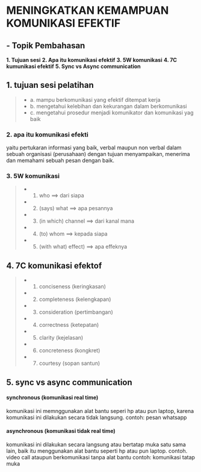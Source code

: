 # MENINGKATKAN KEMAMPUAN KOMUNIKASI EFEKTIF

## - Topik Pembahasan
**1. Tujuan sesi**
**2. Apa itu komunikasi efektif**
**3. 5W komunikasi**
**4. 7C kumunikasi efektif**
**5. Sync vs Async communication**

## 1. tujuan sesi pelatihan
>- a. mampu berkomunikasi yang efektif ditempat kerja
>- b. mengetahui kelebihan dan kekurangan dalam berkomunikasi
>- c. mengetahui prosedur menjadi komunikator dan komunikasi yag baik
 
### 2. apa itu komunikasi efekti
yaitu pertukaran informasi yang baik, verbal maupun non verbal dalam sebuah organisasi (perusahaan) dengan tujuan menyampaikan, menerima dan memahami sebuah pesan dengan baik.

### 3. 5W komunikasi
>- 1. who ==> dari siapa
>- 2. (says) what ==> apa pesannya
>- 3. (in which) channel ==> dari kanal mana
>- 4. (to) whom ==> kepada siapa
>- 5. (with what) effect) ==> apa effeknya

## 4. 7C komunikasi efektof
>- 1. conciseness (keringkasan)
>- 2. completeness (kelengkapan)
>- 3. consideration (pertimbangan)
>- 4. correctness (ketepatan)
>- 5. clarity (kejelasan)
>- 6. concreteness (kongkret)
>- 7. courtesy (sopan santun)

## 5. sync vs async communication
#### synchronous (komunikasi real time)
komunikasi ini memnggunakan alat bantu seperi hp atau pun laptop, karena komunikasi ini dilakukan secara tidak langsung. contoh: pesan whatsapp
#### asynchronous (komunikasi tidak real time)
komunikasi ini dilakukan secara langsung atau bertatap muka satu sama lain, baik itu menggunakan alat bantu seperti hp atau pun laptop. contoh. video call
ataupun berkomunikasi tanpa alat bantu contoh: komunikasi tatap muka



   [dill]: <https://github.com/joemccann/dillinger>
   [git-repo-url]: <https://github.com/joemccann/dillinger.git>
   [john gruber]: <http://daringfireball.net>
   [df1]: <http://daringfireball.net/projects/markdown/>
   [markdown-it]: <https://github.com/markdown-it/markdown-it>
   [Ace Editor]: <http://ace.ajax.org>
   [node.js]: <http://nodejs.org>
   [Twitter Bootstrap]: <http://twitter.github.com/bootstrap/>
   [jQuery]: <http://jquery.com>
   [@tjholowaychuk]: <http://twitter.com/tjholowaychuk>
   [express]: <http://expressjs.com>
   [AngularJS]: <http://angularjs.org>
   [Gulp]: <http://gulpjs.com>

   [PlDb]: <https://github.com/joemccann/dillinger/tree/master/plugins/dropbox/README.md>
   [PlGh]: <https://github.com/joemccann/dillinger/tree/master/plugins/github/README.md>
   [PlGd]: <https://github.com/joemccann/dillinger/tree/master/plugins/googledrive/README.md>
   [PlOd]: <https://github.com/joemccann/dillinger/tree/master/plugins/onedrive/README.md>
   [PlMe]: <https://github.com/joemccann/dillinger/tree/master/plugins/medium/README.md>
   [PlGa]: <https://github.com/RahulHP/dillinger/blob/master/plugins/googleanalytics/README.md>
